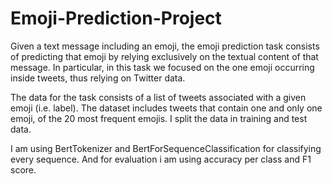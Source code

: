 # Emoji-Prediction-Project


Given a text message including an emoji, the emoji
prediction task consists of predicting that emoji by
relying exclusively on the textual content of that
message. In particular, in this task we focused on
the one emoji occurring inside tweets, thus relying
on Twitter data.

The data for the task consists of a list of tweets
associated with a given emoji (i.e. label). The dataset includes tweets that contain one and only one emoji,
of the 20 most frequent emojis. I split the data in training and test data.

I am using BertTokenizer and BertForSequenceClassification for classifying every sequence.
And for evaluation i am using accuracy per class and F1 score.
